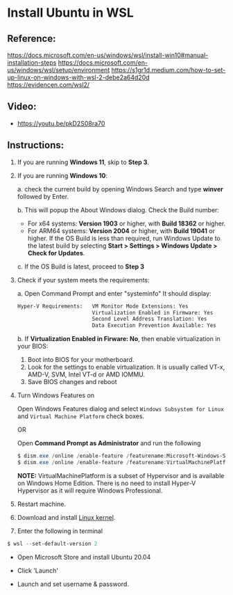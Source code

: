 # Install Ubuntu in WSL

## Reference:

<https://docs.microsoft.com/en-us/windows/wsl/install-win10#manual-installation-steps>
<https://docs.microsoft.com/en-us/windows/wsl/setup/environment>
https://s1gr1d.medium.com/how-to-set-up-linux-on-windows-with-wsl-2-debe2a64d20d
https://evidencen.com/wsl2/

## Video:

- https://youtu.be/pkD2S08ra70

## Instructions:

1. If you are running **Windows 11**, skip to **Step 3**.

2. If you are running **Windows 10**:

   a. check the current build by opening Windows Search and type **winver** followed by Enter.

   b. This will popup the About Windows dialog. Check the Build number:
      - For x64 systems: **Version 1903** or higher, with **Build 18362** or higher.
      - For ARM64 systems: **Version 2004** or higher, with **Build 19041** or higher.
      If the OS Build is less than required, run Windows Update to the latest build by selecting **Start > Settings > Windows Update > Check for Updates**.

   c. If the OS Build is latest, proceed to **Step 3**

3. Check if your system meets the requirements:
   
   a. Open Command Prompt and enter "systeminfo"
      It should display:

      ```sh
      Hyper-V Requirements:   VM Monitor Mode Extensions: Yes
                              Virtualization Enabled in Firmware: Yes
                              Second Level Address Translation: Yes
                              Data Execution Prevention Available: Yes
      ```

   b. If **Virtualization Enabled in Firware: No**, then enable virtualization in your BIOS:

      1. Boot into BIOS for your motherboard.
      2. Look for the settings to enable virtualization. It is usually called VT-x, AMD-V, SVM, Intel VT-d or AMD IOMMU.
      3. Save BIOS changes and reboot

4. Turn Windows Features on

   Open Windows Features dialog and select `Windows Subsystem for Linux` and `Virtual Machine Platform` check boxes.

   OR

   Open **Command Prompt as Administrator** and run the following

   ```powershell
   $ dism.exe /online /enable-feature /featurename:Microsoft-Windows-Subsystem-Linux /all /norestart
   $ dism.exe /online /enable-feature /featurename:VirtualMachinePlatform /all /norestart
   ```

   **NOTE:** VirtualMachinePlatform is a subset of Hypervisor and is available on Windows Home Edition. There is no need to install Hyper-V Hypervisor as it will require Windows Professional.

6. Restart machine.

7. Download and install [Linux kernel](https://wslstorestorage.blob.core.windows.net/wslblob/wsl_update_x64.msi).

8.  Enter the following in terminal

   ```powershell
   $ wsl --set-default-version 2
   ```

- Open Microsoft Store and install Ubuntu 20.04
- Click 'Launch'

- Launch and set username & password.
